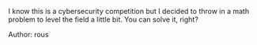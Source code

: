 I know this is a cybersecurity competition but I decided to throw in a math problem to level the field a little bit. You can solve it, right?

Author: rous
